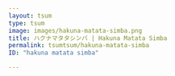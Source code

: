 ```yaml
---
layout: tsum
type: tsum
image: images/hakuna-matata-simba.png
title: ハクナマタタシンバ | Hakuna Matata Simba
permalink: tsumtsum/hakuna-matata-simba
ID: "hakuna matata simba"

---
```

